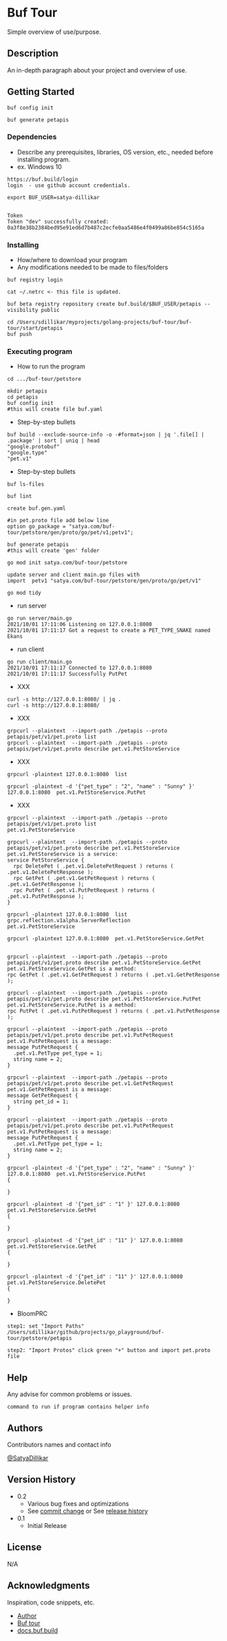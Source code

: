 # Buf Tour

Simple overview of use/purpose.

## Description

An in-depth paragraph about your project and overview of use.

## Getting Started
```
buf config init

buf generate petapis
```


### Dependencies

* Describe any prerequisites, libraries, OS version, etc., needed before installing program.
* ex. Windows 10

```
https://buf.build/login
login  - use github account credentials.

export BUF_USER=satya-dillikar


Token
Token "dev" successfully created:
0a3f8e38b2384bed95e91ed6d7b487c2ecfe0aa5486e4f0499a86be854c5165a
```


### Installing

* How/where to download your program
* Any modifications needed to be made to files/folders



```
buf registry login

cat ~/.netrc <- this file is updated.

buf beta registry repository create buf.build/$BUF_USER/petapis --visibility public

cd /Users/sdillikar/myprojects/golang-projects/buf-tour/buf-tour/start/petapis
buf push
```
### Executing program

* How to run the program

```
cd .../buf-tour/petstore

mkdir petapis
cd petapis
buf config init
#this will create file buf.yaml
```

* Step-by-step bullets

```
buf build --exclude-source-info -o -#format=json | jq '.file[] | .package' | sort | uniq | head
"google.protobuf"
"google.type"
"pet.v1"
```



* Step-by-step bullets
```
buf ls-files

buf lint

create buf.gen.yaml

#in pet.proto file add below line
option go_package = "satya.com/buf-tour/petstore/gen/proto/go/pet/v1;petv1";

buf generate petapis
#this will create 'gen' folder

go mod init satya.com/buf-tour/petstore

update server and client main.go files with
import	petv1 "satya.com/buf-tour/petstore/gen/proto/go/pet/v1"

go mod tidy
```

* run server
```
go run server/main.go
2021/10/01 17:11:06 Listening on 127.0.0.1:8080
2021/10/01 17:11:17 Got a request to create a PET_TYPE_SNAKE named Ekans
```

* run client
```
go run client/main.go
2021/10/01 17:11:17 Connected to 127.0.0.1:8080
2021/10/01 17:11:17 Successfully PutPet
```

* XXX

```
curl -s http://127.0.0.1:8080/ | jq .
curl -s http://127.0.0.1:8080/
```

* XXX

```
grpcurl --plaintext  --import-path ./petapis --proto petapis/pet/v1/pet.proto list
grpcurl --plaintext  --import-path ./petapis --proto petapis/pet/v1/pet.proto describe pet.v1.PetStoreService
```

* XXX

```
grpcurl -plaintext 127.0.0.1:8080  list

grpcurl -plaintext -d '{"pet_type" : "2", "name" : "Sunny" }' 127.0.0.1:8080  pet.v1.PetStoreService.PutPet
```

* XXX

```
grpcurl --plaintext  --import-path ./petapis --proto petapis/pet/v1/pet.proto list
pet.v1.PetStoreService

grpcurl --plaintext  --import-path ./petapis --proto petapis/pet/v1/pet.proto describe pet.v1.PetStoreService
pet.v1.PetStoreService is a service:
service PetStoreService {
  rpc DeletePet ( .pet.v1.DeletePetRequest ) returns ( .pet.v1.DeletePetResponse );
  rpc GetPet ( .pet.v1.GetPetRequest ) returns ( .pet.v1.GetPetResponse );
  rpc PutPet ( .pet.v1.PutPetRequest ) returns ( .pet.v1.PutPetResponse );
}

grpcurl -plaintext 127.0.0.1:8080  list
grpc.reflection.v1alpha.ServerReflection
pet.v1.PetStoreService

grpcurl -plaintext 127.0.0.1:8080  pet.v1.PetStoreService.GetPet


grpcurl --plaintext  --import-path ./petapis --proto petapis/pet/v1/pet.proto describe pet.v1.PetStoreService.GetPet
pet.v1.PetStoreService.GetPet is a method:
rpc GetPet ( .pet.v1.GetPetRequest ) returns ( .pet.v1.GetPetResponse );

grpcurl --plaintext  --import-path ./petapis --proto petapis/pet/v1/pet.proto describe pet.v1.PetStoreService.PutPet
pet.v1.PetStoreService.PutPet is a method:
rpc PutPet ( .pet.v1.PutPetRequest ) returns ( .pet.v1.PutPetResponse );

grpcurl --plaintext  --import-path ./petapis --proto petapis/pet/v1/pet.proto describe pet.v1.PutPetRequest
pet.v1.PutPetRequest is a message:
message PutPetRequest {
  .pet.v1.PetType pet_type = 1;
  string name = 2;
}

grpcurl --plaintext  --import-path ./petapis --proto petapis/pet/v1/pet.proto describe pet.v1.GetPetRequest
pet.v1.GetPetRequest is a message:
message GetPetRequest {
  string pet_id = 1;
}

grpcurl --plaintext  --import-path ./petapis --proto petapis/pet/v1/pet.proto describe pet.v1.PutPetRequest
pet.v1.PutPetRequest is a message:
message PutPetRequest {
  .pet.v1.PetType pet_type = 1;
  string name = 2;
}

grpcurl -plaintext -d '{"pet_type" : "2", "name" : "Sunny" }' 127.0.0.1:8080  pet.v1.PetStoreService.PutPet
{

}

grpcurl -plaintext -d '{"pet_id" : "1" }' 127.0.0.1:8080  pet.v1.PetStoreService.GetPet
{

}

grpcurl -plaintext -d '{"pet_id" : "11" }' 127.0.0.1:8080  pet.v1.PetStoreService.GetPet
{

}

grpcurl -plaintext -d '{"pet_id" : "11" }' 127.0.0.1:8080  pet.v1.PetStoreService.DeletePet
{

}
```

* BloomPRC
```
step1: set "Import Paths"
/Users/sdillikar/github/projects/go_playground/buf-tour/petstore/petapis

step2: "Import Protos" click green "+" button and import pet.proto file
```

## Help

Any advise for common problems or issues.
```
command to run if program contains helper info
```

## Authors

Contributors names and contact info

[@SatyaDillikar](https://twitter.com/SatyaDillikar)

## Version History

* 0.2
    * Various bug fixes and optimizations
    * See [commit change]() or See [release history]()
* 0.1
    * Initial Release

## License

N/A

## Acknowledgments

Inspiration, code snippets, etc.
* [Author](https://softbuild.dev)
* [Buf tour](https://github.com/bufbuild/buf-tour/tree/main/finish)
* [docs.buf.build](https://docs.buf.build/tour/generate-code)